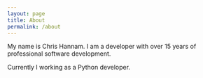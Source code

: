 ```yaml
---
layout: page
title: About
permalink: /about
---
```


My name is Chris Hannam. I am a developer with over 15 years of professional software development.

Currently I working as a Python developer.